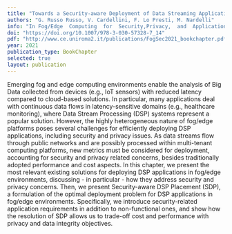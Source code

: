 ```yaml
---
title: "Towards a Security-aware Deployment of Data Streaming Applications in Fog Computing"
authors: "G. Russo Russo, V. Cardellini, F. Lo Presti, M. Nardelli"
info: "In Fog/Edge  Computing  for  Security,Privacy,  and  Applications, W. Chang and J. Wu (eds.)"
doi: "https://doi.org/10.1007/978-3-030-57328-7_14"
pdf: "http://www.ce.uniroma2.it/publications/FogSec2021_bookchapter.pdf"
year: 2021
publication_type: BookChapter
selected: true
layout: publication
---
```


Emerging fog and edge computing environments enable the analysis of Big Data collected from devices (e.g., IoT sensors) with reduced latency compared to cloud-based solutions.  In particular, many applications deal with continuous data flows in latency-sensitive domains  (e.g., healthcare monitoring), where Data Stream Processing (DSP) systems represent a popular solution.  However, the highly heterogeneous nature of fog/edge platforms poses several challenges for efficiently deploying DSP applications, including security and privacy issues.  As data streams flow through public networks and are possibly processed within multi-tenant computing platforms, new metrics must be considered for deployment, accounting for security and privacy related concerns, besides traditionally adopted performance and cost aspects.  In this chapter, we present the most relevant existing solutions for deploying DSP applications in fog/edge environments, discussing - in particular - how they address security and privacy concerns.  Then, we present Security-aware DSP Placement (SDP), a formulation of the optimal deployment problem for DSP applications in fog/edge environments. Specifically, we introduce security-related application requirements in addition to non-functional ones, and show how the resolution of SDP allows us to trade-off cost and performance with privacy and data integrity objectives.

